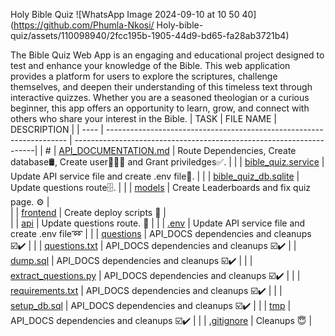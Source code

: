 Holy Bible Quiz
![WhatsApp Image 2024-09-10 at 10 50 40](https://github.com/Phumla-Nkosi/ Holy-bible-quiz/assets/110098940/2fcc195b-1905-44d9-bd65-fa28ab3721b4)







The Bible Quiz Web App is an engaging and educational project designed to test and enhance your knowledge of the Bible. This web application provides a platform for users to explore the scriptures, challenge themselves, and deepen their understanding of this timeless text through interactive quizzes. Whether you are a seasoned theologian or a curious beginner, this app offers an opportunity to learn, grow, and connect with others who share your interest in the Bible.
| TASK | FILE NAME                                                                 | DESCRIPTION                                                    |
| ---- | -------------------------------------------------------------------- | --------------------------------------------------------------------|
|  #   | [API_DOCUMENTATION.md](./API_DOCUMENTATION.md)                       |  Route Dependencies, Create database🛢, Create user🧑🏿‍💻 and Grant priviledges✅.          |
|      | [bible_quiz.service](./bible_quiz.service)                           |  Update API service file and create .env file📑.       |
|      | [bible_quiz_db.sqlite](./bible_quiz_db.sqlite)                       |  Update questions route🗄.     |
|      | [models](./models)                                                   |  Create Leaderboards and fix quiz page. ⚙️    |                                                                                           
|      | [frontend](./frontend)                                               |  Create deploy scripts 📃          |                                                                                       
|      | [api](./api)                                                         |  Update questions route. 🔁        |
|      | [.env](./.env)                                                       | Update API service file and create .env file➿                       |
|      | [questions](./questions)                                             | API_DOCS dependencies and cleanups ☑️✔️                                |
|      | [questions.txt](./questions.txt)                                     | API_DOCS dependencies and cleanups ☑️✔️
|      | [dump.sql](./dump.sql)                                               |  API_DOCS dependencies and cleanups ☑️✔️                               |
|      | [extract_questions.py](./extract_questions.py)                       |  API_DOCS dependencies and cleanups ☑️✔️                               |
|      | [requirements.txt](./requirements.txt)                               | API_DOCS dependencies and cleanups ☑️✔️                                |
|      | [setup_db.sql](./setup_db.sql)                                       | API_DOCS dependencies and cleanups ☑️✔️                                |
|      | [tmp](./tmp)                                                         | API_DOCS dependencies and cleanups ☑️✔️                                |
|      | [.gitignore](./.gitignore)                                           | Cleanups 😇                                                           |
